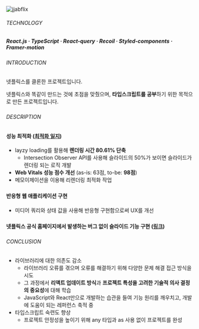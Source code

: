 ![jjabflix](https://github.com/jhchoi1182/portfolio/assets/116577489/ad7a30cb-5c01-4930-a004-5c0efec1ddd8)

###### TECHNOLOGY

##### React.js · TypeScript · React-query · Recoil · Styled-components · Framer-motion

###

###### INTRODUCTION

넷플릭스를 클론한 프로젝트입니다.

넷플릭스와 똑같이 만드는 것에 초점을 맞췄으며, **타입스크립트를 공부**하기 위한 목적으로 만든 프로젝트입니다.

###

###### DESCRIPTION

#### 성능 최적화 ([최적화 일지](https://jhchoi1182.tistory.com/185))

- layzy loading를 활용해 **렌더링 시간 80.61% 단축**
  - Intersection Observer API를 사용해 슬라이드의 50%가 보이면 슬라이드가 렌더링 되는 로직 개발
- **Web Vitals 성능 점수 개선** (as-is: 63점, to-be: **98점**)
- 메모이제이션을 이용해 리렌더링 최적화 작업

###

#### 반응형 웹 애플리케이션 구현

- 미디어 쿼리와 상태 값을 사용해 반응형 구현함으로써 UX를 개선

###

#### 넷플릭스 공식 홈페이지에서 발생하는 버그 없이 슬라이드 기능 구현 ([링크](https://jhchoi1182.tistory.com/176))

###

###### CONCLUSION

- 라이브러리에 대한 의존도 감소
  - 라이브러리 오류를 겪으며 오류를 해결하기 위해 다양한 문제 해결 접근 방식을 시도
  - 그 과정에서 **리액트 업데이트 방식**과 **프로젝트 특성을 고려한 기술적 의사 결정의 중요성**에 대해 학습
  - JavaScript와 React만으로 개발하는 습관을 들여 기능 원리를 깨우치고, 개발에 도움이 되는 레퍼런스 축적 중
- 타입스크립트 숙련도 향상
  - 프로젝트 안정성을 높이기 위해 any 타입과 as 사용 없이 프로젝트를 완성
